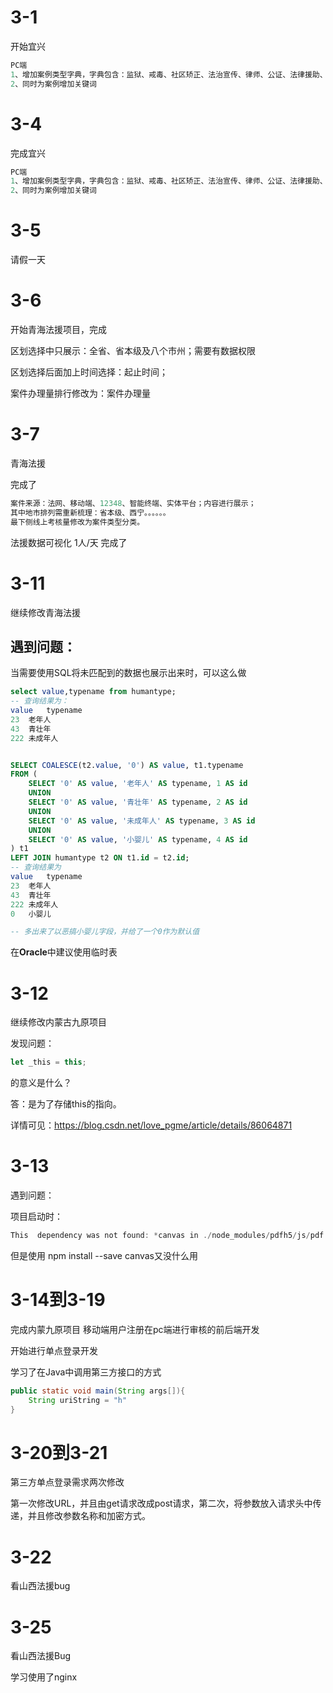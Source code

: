 # 3-1

开始宜兴

~~~java
PC端
1、增加案例类型字典，字典包含：监狱、戒毒、社区矫正、法治宣传、律师、公证、法律援助、人民调解、法律职业资格考试、司法鉴定、其他；
2、同时为案例增加关键词

~~~

# 3-4

完成宜兴

~~~java
PC端
1、增加案例类型字典，字典包含：监狱、戒毒、社区矫正、法治宣传、律师、公证、法律援助、人民调解、法律职业资格考试、司法鉴定、其他；
2、同时为案例增加关键词
~~~

# 3-5

请假一天

# 3-6

开始青海法援项目，完成

区划选择中只展示：全省、省本级及八个市州；需要有数据权限

区划选择后面加上时间选择：起止时间；

案件办理量排行修改为：案件办理量

# 3-7

青海法援

完成了

~~~java
案件来源：法网、移动端、12348、智能终端、实体平台；内容进行展示；
其中地市排列需重新梳理：省本级、西宁。。。。。。
最下侧线上考核量修改为案件类型分类。
~~~

法援数据可视化 1人/天  完成了



# 3-11 

继续修改青海法援

## 遇到问题：

当需要使用SQL将未匹配到的数据也展示出来时，可以这么做

~~~sql
select value,typename from humantype;
-- 查询结果为：
value	typename
23	老年人
43	青壮年
222	未成年人


SELECT COALESCE(t2.value, '0') AS value, t1.typename
FROM (
    SELECT '0' AS value, '老年人' AS typename, 1 AS id
    UNION
    SELECT '0' AS value, '青壮年' AS typename, 2 AS id
    UNION
    SELECT '0' AS value, '未成年人' AS typename, 3 AS id
    UNION
    SELECT '0' AS value, '小婴儿' AS typename, 4 AS id
) t1
LEFT JOIN humantype t2 ON t1.id = t2.id;
-- 查询结果为
value	typename
23	老年人
43	青壮年
222	未成年人
0	小婴儿

-- 多出来了以恶搞小婴儿字段，并给了一个0作为默认值
~~~

在**Oracle**中建议使用临时表

# 3-12 

继续修改内蒙古九原项目

发现问题：

~~~javascript
let _this = this;
~~~

的意义是什么？

答：是为了存储this的指向。

详情可见：https://blog.csdn.net/love_pgme/article/details/86064871



# 3-13

遇到问题：

项目启动时：

~~~java
This  dependency was not found: *canvas in ./node_modules/pdfh5/js/pdf.js to install it, you can run: npm install --save canvas怎么解决
~~~

但是使用  npm install --save canvas又没什么用



# 3-14到3-19

完成内蒙九原项目 移动端用户注册在pc端进行审核的前后端开发

开始进行单点登录开发

学习了在Java中调用第三方接口的方式

~~~java
public static void main(String args[]){
    String uriString = "h"
}
~~~



# 3-20到3-21

第三方单点登录需求两次修改

第一次修改URL，并且由get请求改成post请求，第二次，将参数放入请求头中传递，并且修改参数名称和加密方式。

# 3-22

看山西法援bug

# 3-25

看山西法援Bug

学习使用了nginx
